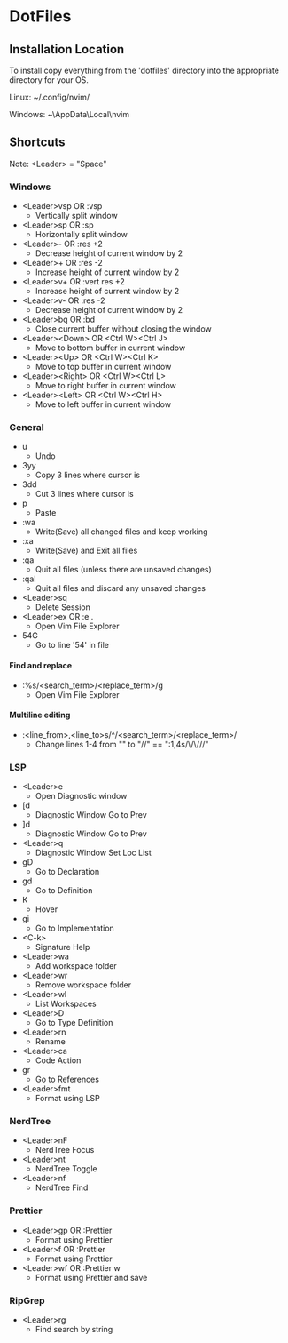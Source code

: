 # DotFiles

## Installation Location

To install copy everything from the 'dotfiles' directory into the appropriate directory for your OS.

Linux:
~/.config/nvim/

Windows:
~\AppData\Local\nvim

## Shortcuts

Note: \<Leader\> = "Space"

### Windows

- \<Leader\>vsp OR :vsp
  - Vertically split window
- \<Leader\>sp OR :sp
  - Horizontally split window
- \<Leader\>- OR :res +2
  - Decrease height of current window by 2
- \<Leader\>+ OR :res -2
  - Increase height of current window by 2
- \<Leader\>v+ OR :vert res +2
  - Increase height of current window by 2
- \<Leader\>v- OR :res -2
  - Decrease height of current window by 2
- \<Leader\>bq OR :bd
  - Close current buffer without closing the window
- \<Leader\>\<Down\> OR \<Ctrl W\>\<Ctrl J\>
  - Move to bottom buffer in current window
- \<Leader\>\<Up\> OR \<Ctrl W\>\<Ctrl K\>
  - Move to top buffer in current window
- \<Leader\>\<Right\> OR \<Ctrl W\>\<Ctrl L\>
  - Move to right buffer in current window
- \<Leader\>\<Left\> OR \<Ctrl W\>\<Ctrl H\>
  - Move to left buffer in current window

### General

- u
  - Undo
- 3yy
  - Copy 3 lines where cursor is
- 3dd
  - Cut 3 lines where cursor is
- p
  - Paste
- :wa
  - Write(Save) all changed files and keep working
- :xa
  - Write(Save) and Exit all files
- :qa
  - Quit all files (unless there are unsaved changes)
- :qa!
  - Quit all files and discard any unsaved changes
- \<Leader\>sq
  - Delete Session
- \<Leader\>ex OR :e .
  - Open Vim File Explorer
- 54G
  - Go to line '54' in file

#### Find and replace

- :%s/\<search_term\>/\<replace_term\>/g
  - Open Vim File Explorer

#### Multiline editing

- :\<line_from\>,\<line_to\>s/^/\<search_term\>/\<replace_term\>/
  - Change lines 1-4 from "" to "//" == ":1,4s/\\/\\///"

### LSP

- \<Leader\>e
  - Open Diagnostic window
- [d
  - Diagnostic Window Go to Prev
- ]d
  - Diagnostic Window Go to Prev
- \<Leader\>q
  - Diagnostic Window Set Loc List
- gD
  - Go to Declaration
- gd
  - Go to Definition
- K
  - Hover
- gi
  - Go to Implementation
- \<C-k\>
  - Signature Help
- \<Leader\>wa
  - Add workspace folder
- \<Leader\>wr
  - Remove workspace folder
- \<Leader\>wl
  - List Workspaces
- \<Leader\>D
  - Go to Type Definition
- \<Leader\>rn
  - Rename
- \<Leader\>ca
  - Code Action
- gr
  - Go to References
- \<Leader\>fmt
  - Format using LSP

### NerdTree

- \<Leader\>nF
  - NerdTree Focus
- \<Leader\>nt
  - NerdTree Toggle
- \<Leader\>nf
  - NerdTree Find

### Prettier

- \<Leader\>gp OR :Prettier
  - Format using Prettier
- \<Leader\>f OR :Prettier
  - Format using Prettier
- \<Leader\>wf OR :Prettier w
  - Format using Prettier and save

### RipGrep

- \<Leader\>rg
  - Find search by string
